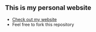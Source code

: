 ## This is my personal website
* [Check out my website](https://dilorc2.github.io/)
* Feel free to fork this repository



